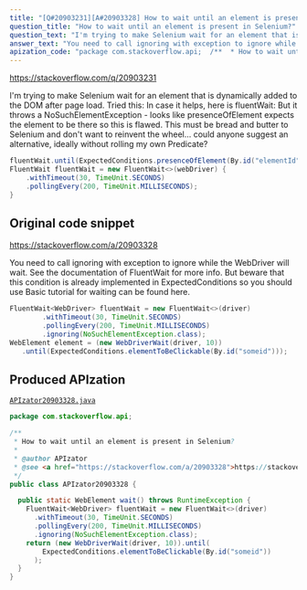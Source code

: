 ```yaml
---
title: "[Q#20903231][A#20903328] How to wait until an element is present in Selenium?"
question_title: "How to wait until an element is present in Selenium?"
question_text: "I'm trying to make Selenium wait for an element that is dynamically added to the DOM after page load. Tried this: In case it helps, here is fluentWait: But it throws a NoSuchElementException - looks like presenceOfElement expects the element to be there so this is flawed. This must be bread and butter to Selenium and don't want to reinvent the wheel... could anyone suggest an alternative, ideally without rolling my own Predicate?"
answer_text: "You need to call ignoring with exception to ignore while the WebDriver will wait. See the documentation of FluentWait for more info. But beware that this condition is already implemented in ExpectedConditions so you should use Basic tutorial for waiting can be found here."
apization_code: "package com.stackoverflow.api;  /**  * How to wait until an element is present in Selenium?  *  * @author APIzator  * @see <a href=\"https://stackoverflow.com/a/20903328\">https://stackoverflow.com/a/20903328</a>  */ public class APIzator20903328 {    public static WebElement wait() throws RuntimeException {     FluentWait<WebDriver> fluentWait = new FluentWait<>(driver)       .withTimeout(30, TimeUnit.SECONDS)       .pollingEvery(200, TimeUnit.MILLISECONDS)       .ignoring(NoSuchElementException.class);     return (new WebDriverWait(driver, 10)).until(         ExpectedConditions.elementToBeClickable(By.id(\"someid\"))       );   } }"
---
```


https://stackoverflow.com/q/20903231

I&#x27;m trying to make Selenium wait for an element that is dynamically added to the DOM after page load. Tried this:
In case it helps, here is fluentWait:
But it throws a NoSuchElementException - looks like presenceOfElement expects the element to be there so this is flawed. This must be bread and butter to Selenium and don&#x27;t want to reinvent the wheel... could anyone suggest an alternative, ideally without rolling my own Predicate?


```java
fluentWait.until(ExpectedConditions.presenceOfElement(By.id("elementId"));
FluentWait fluentWait = new FluentWait<>(webDriver) {
    .withTimeout(30, TimeUnit.SECONDS)
    .pollingEvery(200, TimeUnit.MILLISECONDS);
}
```


## Original code snippet

https://stackoverflow.com/a/20903328

You need to call ignoring with exception to ignore while the WebDriver will wait.
See the documentation of FluentWait for more info. But beware that this condition is already implemented in ExpectedConditions so you should use
Basic tutorial for waiting can be found here.

```java
FluentWait<WebDriver> fluentWait = new FluentWait<>(driver)
        .withTimeout(30, TimeUnit.SECONDS)
        .pollingEvery(200, TimeUnit.MILLISECONDS)
        .ignoring(NoSuchElementException.class);
WebElement element = (new WebDriverWait(driver, 10))
   .until(ExpectedConditions.elementToBeClickable(By.id("someid")));
```

## Produced APIzation

[`APIzator20903328.java`](https://github.com/pasqualesalza/apization-temp-data/raw/master/apizations/java/APIzator20903328.java)

```java
package com.stackoverflow.api;

/**
 * How to wait until an element is present in Selenium?
 *
 * @author APIzator
 * @see <a href="https://stackoverflow.com/a/20903328">https://stackoverflow.com/a/20903328</a>
 */
public class APIzator20903328 {

  public static WebElement wait() throws RuntimeException {
    FluentWait<WebDriver> fluentWait = new FluentWait<>(driver)
      .withTimeout(30, TimeUnit.SECONDS)
      .pollingEvery(200, TimeUnit.MILLISECONDS)
      .ignoring(NoSuchElementException.class);
    return (new WebDriverWait(driver, 10)).until(
        ExpectedConditions.elementToBeClickable(By.id("someid"))
      );
  }
}

```